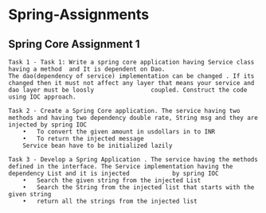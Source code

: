 # Spring-Assignments

## Spring Core Assignment 1
	Task 1 - Task 1: Write a spring core application having Service class having a method  and It is dependent on Dao. 
	The dao(dependency of service) implementation can be changed . If its changed then it must not affect any layer that means your service and dao layer must be loosly 	    	    coupled. Construct the code using IOC approach.
	
	Task 2 - Create a Spring Core application. The service having two methods and having two dependency double rate, String msg and they are injected by spring IOC
		•	To convert the given amount in usdollars in to INR
		•	To return the injected message
		Service bean have to be initialized lazily
	
	Task 3 - Develop a Spring Application . The service having the methods defined in the interface. The Service implementation having the dependency List and it is injected    	     by spring IOC
		•	Search the given string from the injected List
		•	Search the String from the injected list that starts with the given string
		•	return all the strings from the injected list
